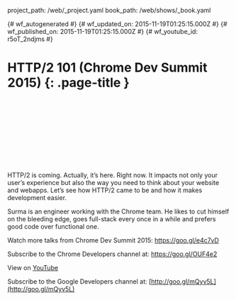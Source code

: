 project_path: /web/_project.yaml
book_path: /web/shows/_book.yaml

{# wf_autogenerated #}
{# wf_updated_on: 2015-11-19T01:25:15.000Z #}
{# wf_published_on: 2015-11-19T01:25:15.000Z #}
{# wf_youtube_id: r5oT_2ndjms #}

# HTTP/2 101 (Chrome Dev Summit 2015) {: .page-title }


<div class="video-wrapper">
  <iframe class="devsite-embedded-youtube-video" data-video-id="r5oT_2ndjms"
          data-autohide="1" data-showinfo="0" frameborder="0" allowfullscreen>
  </iframe>
</div>

HTTP/2 is coming. Actually, it’s here. Right now. It impacts not only your user’s experience but also the way you need to think about your website and webapps. Let’s see how HTTP/2 came to be and how it makes development easier.

Surma is an engineer working with the Chrome team. He likes to cut himself on the bleeding edge, goes full-stack every once in a while and prefers good code over functional one.

Watch more talks from Chrome Dev Summit 2015: https://goo.gl/e4c7vD

Subscribe to the Chrome Developers channel at: https://goo.gl/OUF4e2

View on [YouTube](https://youtu.be/r5oT_2ndjms)

Subscribe to the Google Developers channel at: [http://goo.gl/mQyv5L](http://goo.gl/mQyv5L)
